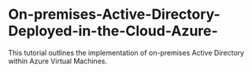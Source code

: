 # On-premises-Active-Directory-Deployed-in-the-Cloud-Azure-
This tutorial outlines the implementation of on-premises Active Directory within Azure Virtual Machines.
